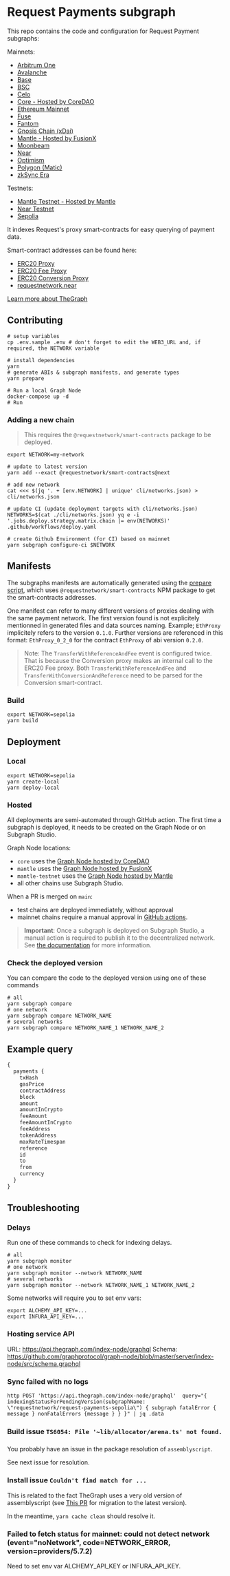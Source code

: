 # Request Payments subgraph

This repo contains the code and configuration for Request Payment subgraphs:

Mainnets:
- [Arbitrum One](https://thegraph.com/explorer/subgraphs/3MtDdHbzvBVNBpzUTYXGuDDLgTd1b8bPYwoH1Hdssgp9?view=Overview&chain=arbitrum-one)
- [Avalanche](https://thegraph.com/explorer/subgraphs/A27V4PeZdKHeyuBkehdBJN8cxNtzVpXvYoqkjHUHRCFp?view=Overview&chain=arbitrum-one)
- [Base](https://thegraph.com/explorer/subgraphs/A5AqE5jBRrHYfgqYihwJw9EBZU5MqL6JyN4vLg7sx5jU?view=Overview&chain=arbitrum-one)
- [BSC](https://thegraph.com/explorer/subgraphs/4PScFUi3CFDbop9XzT6gCDtD4RR8kRzyrzSjrHoXHZBt?view=Overview&chain=arbitrum-one)
- [Celo](https://thegraph.com/explorer/subgraphs/5ts3PHjMcH2skCgKtvLLNE64WLjbhE5ipruvEcgqyZqC?view=Overview&chain=arbitrum-one)
- [Core - Hosted by CoreDAO](https://thegraph.coredao.org/subgraphs/name/requestnetwork/request-payments-core)
- [Ethereum Mainnet](https://thegraph.com/explorer/subgraphs/5mXPGZRC2Caynh4NyVrTK72DAGB9dfcKmLsnxYWHQ9nd?view=Overview&chain=arbitrum-one)
- [Fuse](https://thegraph.com/explorer/subgraphs/EHSpUBa7PAewX7WsaU2jbCKowF5it56yStr6Zgf8aDtx?view=Overview&chain=arbitrum-one)
- [Fantom](https://thegraph.com/explorer/subgraphs/6AwmiYo5eY36W526ZDQeAkNBjXjXKYcMLYyYHeM67xAb?view=Overview&chain=arbitrum-one)
- [Gnosis Chain (xDai)](https://thegraph.com/explorer/subgraphs/2UAW7B94eeeqaL5qUM5FDzTWJcmgA6ta1RcWMo3XuLmU?view=Overview&chain=arbitrum-one)
- [Mantle - Hosted by FusionX](https://graph.fusionx.finance/subgraphs/name/request-payments-mantle)
- [Moonbeam](https://thegraph.com/explorer/subgraphs/4Jo3DwA25zyVLeDhyi7cks52dNrkVCWWhQJzm1hKnCfj?view=Overview&chain=arbitrum-one)
- [Near](https://thegraph.com/explorer/subgraphs/9yEg3h46CZiv4VuSqo1erMMBx5sHxRuW5Ai2V8goSpQL?view=Overview&chain=arbitrum-one)
- [Optimism](https://thegraph.com/explorer/subgraphs/525fra79nG3Z1w8aPZh3nHsH5zCVetrVmceB1hKcTrTX?view=Overview&chain=arbitrum-one)
- [Polygon (Matic)](https://thegraph.com/explorer/subgraphs/DPpU1WMxk2Z4H2TAqgwGbVBGpabjbC1972Mynak5jSuR?view=Overview&chain=arbitrum-one)
- [zkSync Era](https://thegraph.com/explorer/subgraphs/HJNZW9vRSGXrcCVyQMdNKxxuLKeZcV6yMjTCyY6T2oon?view=Overview&chain=arbitrum-one)

Testnets:
- [Mantle Testnet - Hosted by Mantle](https://graph.testnet.mantle.xyz/subgraphs/name/request-payments-mantle-testnet)
- [Near Testnet](https://thegraph.com/explorer/subgraphs/AusVyfndonsMVFrVzckuENLqx8t6kcXuxn6C6VbSGd7M?view=Overview&chain=arbitrum-one)
- [Sepolia](https://thegraph.com/explorer/subgraphs/6e8Dcwt3cvsgNU3JYBtRQQ9Sj4P9VVVnXaPjJ3jUpYpY?view=Overview&chain=arbitrum-one)

It indexes Request's proxy smart-contracts for easy querying of payment data.

Smart-contract addresses can be found here:

- [ERC20 Proxy](https://github.com/RequestNetwork/requestNetwork/blob/master/packages/smart-contracts/src/lib/artifacts/ERC20Proxy/index.ts)
- [ERC20 Fee Proxy](https://github.com/RequestNetwork/requestNetwork/blob/master/packages/smart-contracts/src/lib/artifacts/ERC20FeeProxy/index.ts)
- [ERC20 Conversion Proxy](https://github.com/RequestNetwork/requestNetwork/blob/master/packages/smart-contracts/src/lib/artifacts/Erc20ConversionProxy/index.ts)
- [requestnetwork.near](https://github.com/RequestNetwork/requestNetwork/blob/master/packages/payment-detection/src/near-detector.ts)

[Learn more about TheGraph](https://thegraph.com/)

## Contributing

```
# setup variables
cp .env.sample .env # don't forget to edit the WEB3_URL and, if required, the NETWORK variable

# install dependencies
yarn
# generate ABIs & subgraph manifests, and generate types
yarn prepare

# Run a local Graph Node
docker-compose up -d
# Run
```

### Adding a new chain

> This requires the `@requestnetwork/smart-contracts` package to be deployed.

```
export NETWORK=my-network

# update to latest version
yarn add --exact @requestnetwork/smart-contracts@next

# add new network
cat <<< $(jq '. + [env.NETWORK] | unique' cli/networks.json) > cli/networks.json

# update CI (update deployment targets with cli/networks.json)
NETWORKS=$(cat ./cli/networks.json) yq e -i '.jobs.deploy.strategy.matrix.chain |= env(NETWORKS)' .github/workflows/deploy.yaml

# create Github Environment (for CI) based on mainnet
yarn subgraph configure-ci $NETWORK
```

## Manifests

The subgraphs manifests are automatically generated using the [prepare script](./scripts/prepare.ts), which uses `@requestnetwork/smart-contracts` NPM package to get the smart-contracts addresses.

One manifest can refer to many different versions of proxies dealing with the same payment network. The first version found is not explicitely mentionned in generated files and data sources naming. Example; `EthProxy` implicitely refers to the version `0.1.0`. Further versions are referenced in this format: `EthProxy_0_2_0` for the contract `EthProxy` of abi version `0.2.0`.

> Note: The `TransferWithReferenceAndFee` event is configured twice. That is because the Conversion proxy makes an internal call to the ERC20 Fee proxy. Both `TransferWithReferenceAndFee` and `TransferWithConversionAndReference` need to be parsed for the Conversion smart-contract.

### Build

```
export NETWORK=sepolia
yarn build
```

## Deployment

### Local

```
export NETWORK=sepolia
yarn create-local
yarn deploy-local
```

### Hosted

All deployments are semi-automated through GitHub action.
The first time a subgraph is deployed, it needs to be created on the Graph Node or on Subgraph Studio.

Graph Node locations:
* `core` uses the [Graph Node hosted by CoreDAO](https://thegraph.coredao.org)
* `mantle` uses the [Graph Node hosted by FusionX](https://graph.fusionx.finance)
* `mantle-testnet` uses the [Graph Node hosted by Mantle](https://docs.mantle.xyz/network/for-devs/resources-and-tooling/graph-endpoints)
* all other chains use Subgraph Studio.

When a PR is merged on `main`:
* test chains are deployed immediately, without approval
* mainnet chains require a manual approval in [GitHub actions](https://github.com/RequestNetwork/payments-subgraph/actions).

> **Important**: Once a subgraph is deployed on Subgraph Studio,
> a manual action is required to publish it to the decentralized network.
> See [the documentation](https://thegraph.com/docs/en/publishing/publishing-a-subgraph/) for more information.

### Check the deployed version

You can compare the code to the deployed version using one of these commands

```
# all
yarn subgraph compare
# one network
yarn subgraph compare NETWORK_NAME
# several networks
yarn subgraph compare NETWORK_NAME_1 NETWORK_NAME_2
```

## Example query

```graphql
{
  payments {
    txHash
    gasPrice
    contractAddress
    block
    amount
    amountInCrypto
    feeAmount
    feeAmountInCrypto
    feeAddress
    tokenAddress
    maxRateTimespan
    reference
    id
    to
    from
    currency
  }
}
```

## Troubleshooting

### Delays

Run one of these commands to check for indexing delays.

```
# all
yarn subgraph monitor
# one network
yarn subgraph monitor --network NETWORK_NAME
# several networks
yarn subgraph monitor --network NETWORK_NAME_1 NETWORK_NAME_2
```

Some networks will require you to set env vars:

```
export ALCHEMY_API_KEY=...
export INFURA_API_KEY=...
```

### Hosting service API

URL: https://api.thegraph.com/index-node/graphql
Schema: https://github.com/graphprotocol/graph-node/blob/master/server/index-node/src/schema.graphql

### Sync failed with no logs

```
http POST 'https://api.thegraph.com/index-node/graphql'  query="{ indexingStatusForPendingVersion(subgraphName: \"requestnetwork/request-payments-sepolia\") { subgraph fatalError { message } nonFatalErrors {message } } }" | jq .data
```

### Build issue `TS6054: File '~lib/allocator/arena.ts' not found.`

You probably have an issue in the package resolution of `assemblyscript`.

See next issue for resolution.

### Install issue `Couldn't find match for ...`

This is related to the fact TheGraph uses a very old version of assemblyscript (see [This PR](https://github.com/graphprotocol/graph-ts/pull/185/files) for migration to the latest version).

In the meantime, `yarn cache clean` should resolve it.

### Failed to fetch status for mainnet: could not detect network (event="noNetwork", code=NETWORK_ERROR, version=providers/5.7.2)

Need to set env var ALCHEMY_API_KEY or INFURA_API_KEY.
